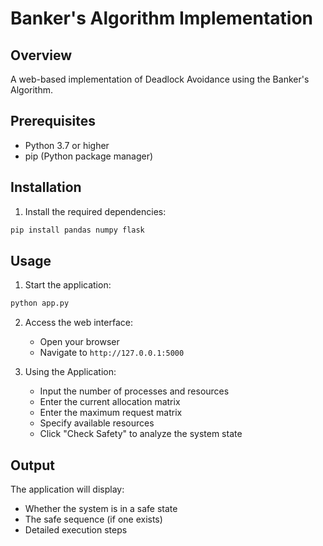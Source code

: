 # Banker's Algorithm Implementation

## Overview
A web-based implementation of Deadlock Avoidance using the Banker's Algorithm.

## Prerequisites
- Python 3.7 or higher
- pip (Python package manager)

## Installation

1. Install the required dependencies:
```bash
pip install pandas numpy flask
```

## Usage

1. Start the application:
```bash
python app.py
```

2. Access the web interface:
   - Open your browser
   - Navigate to `http://127.0.0.1:5000`

3. Using the Application:
   - Input the number of processes and resources
   - Enter the current allocation matrix
   - Enter the maximum request matrix
   - Specify available resources
   - Click "Check Safety" to analyze the system state

## Output
The application will display:
- Whether the system is in a safe state
- The safe sequence (if one exists)
- Detailed execution steps